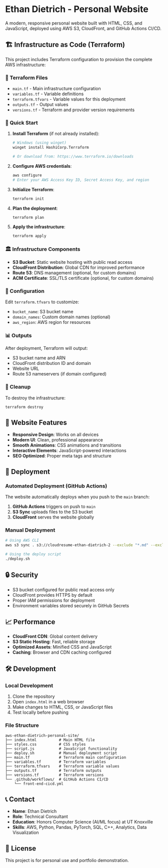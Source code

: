 # Ethan Dietrich - Personal Website

A modern, responsive personal website built with HTML, CSS, and JavaScript, deployed using AWS S3, CloudFront, and GitHub Actions CI/CD.

## 🏗️ Infrastructure as Code (Terraform)

This project includes Terraform configuration to provision the complete AWS infrastructure:

### 📁 Terraform Files

- `main.tf` - Main infrastructure configuration
- `variables.tf` - Variable definitions
- `terraform.tfvars` - Variable values for this deployment
- `outputs.tf` - Output values
- `versions.tf` - Terraform and provider version requirements

### 🚀 Quick Start

1. **Install Terraform** (if not already installed):
   ```bash
   # Windows (using winget)
   winget install HashiCorp.Terraform
   
   # Or download from: https://www.terraform.io/downloads
   ```

2. **Configure AWS credentials**:
   ```bash
   aws configure
   # Enter your AWS Access Key ID, Secret Access Key, and region
   ```

3. **Initialize Terraform**:
   ```bash
   terraform init
   ```

4. **Plan the deployment**:
   ```bash
   terraform plan
   ```

5. **Apply the infrastructure**:
   ```bash
   terraform apply
   ```

### 🏛️ Infrastructure Components

- **S3 Bucket**: Static website hosting with public read access
- **CloudFront Distribution**: Global CDN for improved performance
- **Route 53**: DNS management (optional, for custom domains)
- **ACM Certificate**: SSL/TLS certificate (optional, for custom domains)

### 🔧 Configuration

Edit `terraform.tfvars` to customize:
- `bucket_name`: S3 bucket name
- `domain_names`: Custom domain names (optional)
- `aws_region`: AWS region for resources

### 📊 Outputs

After deployment, Terraform will output:
- S3 bucket name and ARN
- CloudFront distribution ID and domain
- Website URL
- Route 53 nameservers (if domain configured)

### 🧹 Cleanup

To destroy the infrastructure:
```bash
terraform destroy
```

## 🎨 Website Features

- **Responsive Design**: Works on all devices
- **Modern UI**: Clean, professional appearance
- **Smooth Animations**: CSS animations and transitions
- **Interactive Elements**: JavaScript-powered interactions
- **SEO Optimized**: Proper meta tags and structure

## 🚀 Deployment

### Automated Deployment (GitHub Actions)

The website automatically deploys when you push to the `main` branch:

1. **GitHub Actions** triggers on push to `main`
2. **S3 Sync** uploads files to the S3 bucket
3. **CloudFront** serves the website globally

### Manual Deployment

```bash
# Using AWS CLI
aws s3 sync . s3://cloudresume-ethan-dietrich-2 --exclude "*.md" --exclude "deploy.sh" --exclude ".git/*" --exclude ".env" --exclude ".github/*"

# Using the deploy script
./deploy.sh
```

## 🔒 Security

- S3 bucket configured for public read access only
- CloudFront provides HTTPS by default
- Proper IAM permissions for deployment
- Environment variables stored securely in GitHub Secrets

## 📈 Performance

- **CloudFront CDN**: Global content delivery
- **S3 Static Hosting**: Fast, reliable storage
- **Optimized Assets**: Minified CSS and JavaScript
- **Caching**: Browser and CDN caching configured

## 🛠️ Development

### Local Development

1. Clone the repository
2. Open `index.html` in a web browser
3. Make changes to HTML, CSS, or JavaScript files
4. Test locally before pushing

### File Structure

```
aws-ethan-dietrich-personal-site/
├── index.html          # Main HTML file
├── styles.css          # CSS styles
├── script.js           # JavaScript functionality
├── deploy.sh           # Manual deployment script
├── main.tf             # Terraform main configuration
├── variables.tf        # Terraform variables
├── terraform.tfvars    # Terraform variable values
├── outputs.tf          # Terraform outputs
├── versions.tf         # Terraform versions
└── .github/workflows/  # GitHub Actions CI/CD
    └── front-end-cicd.yml
```

## 📞 Contact

- **Name**: Ethan Dietrich
- **Role**: Technical Consultant
- **Education**: Honors Computer Science (AI/ML focus) at UT Knoxville
- **Skills**: AWS, Python, Pandas, PyTorch, SQL, C++, Analytics, Data Visualization

## 📄 License

This project is for personal use and portfolio demonstration.

